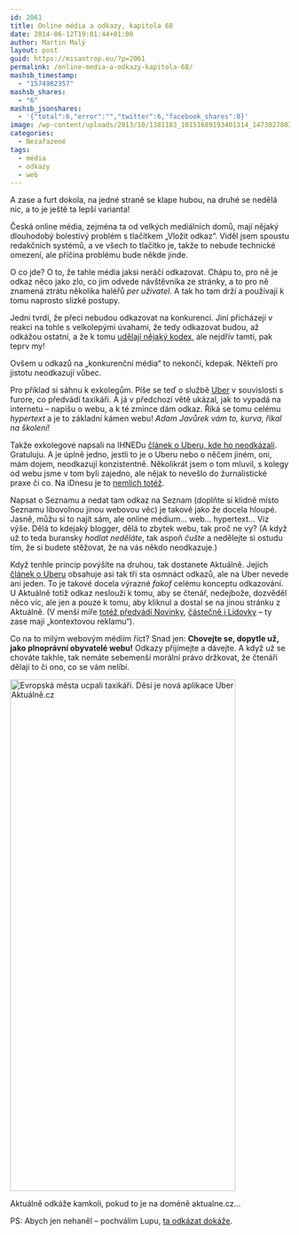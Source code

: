 ```yaml
---
id: 2061
title: Online média a odkazy, kapitola 68
date: 2014-06-12T19:01:44+01:00
author: Martin Malý
layout: post
guid: https://misantrop.eu/?p=2061
permalink: /online-media-a-odkazy-kapitola-68/
mashsb_timestamp:
  - "1574982357"
mashsb_shares:
  - "6"
mashsb_jsonshares:
  - '{"total":6,"error":"","twitter":6,"facebook_shares":0}'
image: /wp-content/uploads/2013/10/1381183_10151689193401314_1473027803_n.jpg
categories:
  - Nezařazené
tags:
  - média
  - odkazy
  - web
---
```

A zase a furt dokola, na jedné straně se klape hubou, na druhé se nedělá nic, a to je ještě ta lepší varianta!

<!--more-->

Česká online média, zejména ta od velkých mediálních domů, mají nějaký dlouhodobý bolestivý problém s tlačítkem &#8222;Vložit odkaz&#8220;. Viděl jsem spoustu redakčních systémů, a ve všech to tlačítko je, takže to nebude technické omezení, ale příčina problému bude někde jinde.

O co jde? O to, že tahle média jaksi neráčí odkazovat. Chápu to, pro ně je odkaz něco jako zlo, co jim odvede návštěvníka ze stránky, a to pro ně znamená ztrátu několika haléřů _per uživatel_. A tak ho tam drží a používají k tomu naprosto slizké postupy.

Jedni tvrdí, že přeci nebudou odkazovat na konkurenci. Jiní přicházejí v reakci na tohle s velkolepými úvahami, že tedy odkazovat budou, až odkážou ostatní, a že k tomu [udělají nějaký kodex](https://misantrop.eu/klademe-si-dulezite-tytez-otazky-stale-dokola-jen-aby-se-nemuselo-nic-delat/), ale nejdřív tamti, pak teprv my!

Ovšem u odkazů na &#8222;konkurenční média&#8220; to nekončí, kdepak. Někteří pro jistotu neodkazují vůbec.

Pro příklad si sáhnu k exkolegům. Píše se teď o službě [Uber](https://www.uber.com) v souvislosti s furore, co předvádí taxikáři. A já v předchozí větě ukázal, jak to vypadá na internetu &#8211; napíšu o webu, a k té zmínce dám odkaz. Říká se tomu celému _hypertext_ a je to základní kámen webu! _Adam Javůrek vám to, kurva, říkal na školení!_

Takže exkolegové napsali na IHNEDu [článek o Uberu, kde ho neodkázali](https://byznys.ihned.cz/c1-62213760-uber-cerna-taxi-ze-silicon-valley-dobyvaji-svet-a-chteji-i-do-prahy). Gratuluju. A je úplně jedno, jestli to je o Uberu nebo o něčem jiném, oni, mám dojem, neodkazují konzistentně. Několikrát jsem o tom mluvil, s kolegy od webu jsme v tom byli zajedno, ale nějak to nevešlo do žurnalistické praxe či co. Na iDnesu je to [nemlich totéž](https://mobil.idnes.cz/protesty-taxikaru-prariz-londyn-aplikace-uber-flr-/aplikace.aspx?c=A140611_132631_mob_tech_hro).

Napsat o Seznamu a nedat tam odkaz na Seznam (doplňte si klidně místo Seznamu libovolnou jinou webovou věc) je takové jako že docela hloupé. Jasně, můžu si to najít sám, ale online médium&#8230; web&#8230; hypertext&#8230; Viz výše. Dělá to kdejaký blogger, dělá to zbytek webu, tak proč ne vy? (A když už to teda buransky _hodlat neděláte_, tak aspoň _čušte_ a nedělejte si ostudu tím, že si budete stěžovat, že na vás někdo neodkazuje.)

Když tenhle princip povýšíte na druhou, tak dostanete Aktuálně. Jejich [článek o Uberu](https://zpravy.aktualne.cz/zahranici/evropska-mesta-ucpou-taxikari-desi-je-nova-aplikace-uber/r~69e7b8c2f14811e3b78f0025900fea04/) obsahuje asi tak tři sta osmnáct odkazů, ale na Uber nevede ani jeden. To je takové docela výrazné _fakof_ celému konceptu odkazování. U Aktuálně totiž odkaz neslouží k tomu, aby se čtenář, nedejbože, dozvěděl něco víc, ale jen a pouze k tomu, aby kliknul a dostal se na jinou stránku z Aktuálně. (V menší míře [totéž předvádí Novinky](https://www.novinky.cz/zahranicni/evropa/339060-evropske-metropole-ovladly-protesty-zeleznicaru-a-taxikaru.html), [částečně i Lidovky](https://byznys.lidovky.cz/bere-nam-zakazniky-taxikari-v-parizi-stavkuji-kvuli-mobilni-aplikaci-12k-/doprava.aspx?c=A140611_192750_ln-doprava_oka) &#8211; ty zase mají &#8222;kontextovou reklamu&#8220;).

Co na to milým webovým médiím říct? Snad jen: **Chovejte se, dopytle už, jako plnoprávní obyvatelé webu!** Odkazy přijímejte a dávejte. A když už se chováte takhle, tak nemáte sebemenší morální právo držkovat, že čtenáři dělají to či ono, co se vám nelíbí.

<div id="attachment_2062" style="width: 416px" class="wp-caption aligncenter">
  <a href="https://misantrop.eu/wp-content/uploads/2014/06/Evropská-města-ucpali-taxikáři.-Děsí-je-nová-aplikace-Uber-Aktuálně.cz_.png"><img aria-describedby="caption-attachment-2062" class="wp-image-2062 size-full" src="https://misantrop.eu/wp-content/uploads/2014/06/Evropská-města-ucpali-taxikáři.-Děsí-je-nová-aplikace-Uber-Aktuálně.cz_.png" alt="Evropská města ucpali taxikáři. Děsí je nová aplikace Uber   Aktuálně.cz" width="406" height="920" srcset="https://misantrop.eu/wp-content/uploads/2014/06/Evropská-města-ucpali-taxikáři.-Děsí-je-nová-aplikace-Uber-Aktuálně.cz_.png 406w, https://misantrop.eu/wp-content/uploads/2014/06/Evropská-města-ucpali-taxikáři.-Děsí-je-nová-aplikace-Uber-Aktuálně.cz_-88x200.png 88w, https://misantrop.eu/wp-content/uploads/2014/06/Evropská-města-ucpali-taxikáři.-Děsí-je-nová-aplikace-Uber-Aktuálně.cz_-220x500.png 220w" sizes="(max-width: 406px) 100vw, 406px" /></a>
  
  <p id="caption-attachment-2062" class="wp-caption-text">
    Aktuálně odkáže kamkoli, pokud to je na doméně aktualne.cz&#8230;
  </p>
</div>

PS: Abych jen nehaněl &#8211; pochválím Lupu, [ta odkázat dokáže](https://www.lupa.cz/clanky/evropsti-taxikari-povstali-proti-uberu-ti-cesti-uz-mohou-strihat-metr/).